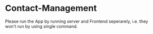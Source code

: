 ﻿# Contact-Management

Please run the App by running server and Frontend seperarely, i.e. they won't run by using single command. 
